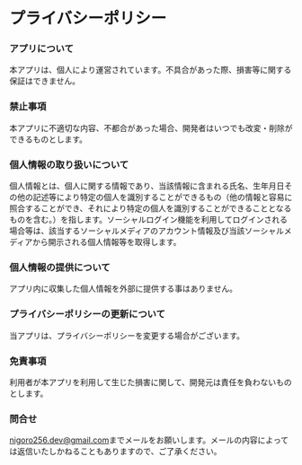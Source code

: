# プライバシーポリシー

### **アプリについて**

本アプリは、個人により運営されています。不具合があった際、損害等に関する保証はできません。

### **禁止事項**

本アプリに不適切な内容、不都合があった場合、開発者はいつでも改変・削除ができるものとします。

### **個人情報の取り扱いについて**

個人情報とは、個人に関する情報であり、当該情報に含まれる氏名、生年月日その他の記述等により特定の個人を識別することができるもの（他の情報と容易に照合することができ、それにより特定の個人を識別することができることとなるものを含む。）を指します。ソーシャルログイン機能を利用してログインされる場合等は、該当するソーシャルメディアのアカウント情報及び当該ソーシャルメディアから開示される個人情報等を取得します。

### **個人情報の提供について**

アプリ内に収集した個人情報を外部に提供する事はありません。

### **プライバシーポリシーの更新について**

当アプリは、プライバシーポリシーを変更する場合がございます。

### **免責事項**

利用者が本アプリを利用して生じた損害に関して、開発元は責任を負わないものとします。

### **問合せ**

[nigoro256.dev@gmail.com](mailto:nigoro256.dev@gmail.com)までメールをお願いします。メールの内容によっては返信いたしかねることもありますので、ご了承ください。
